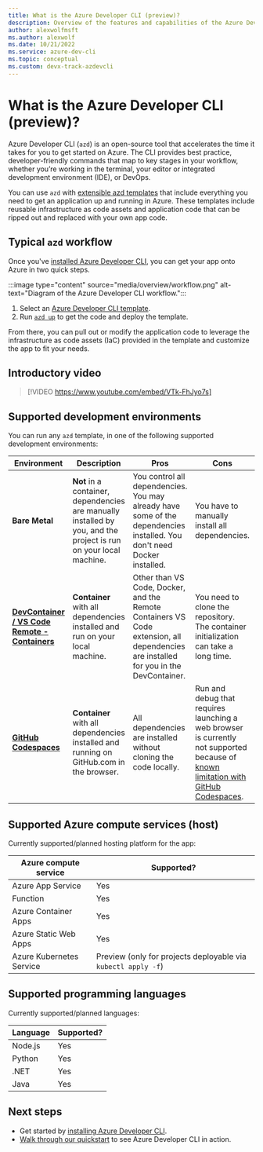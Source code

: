 ```yaml
---
title: What is the Azure Developer CLI (preview)?
description: Overview of the features and capabilities of the Azure Developer CLI that helps developers be more productive when building and deploying apps to Azure.
author: alexwolfmsft
ms.author: alexwolf
ms.date: 10/21/2022
ms.service: azure-dev-cli
ms.topic: conceptual
ms.custom: devx-track-azdevcli
---
```


# What is the Azure Developer CLI (preview)?

Azure Developer CLI (`azd`) is an open-source tool that accelerates the time it takes for you to get started on Azure. The CLI provides best practice, developer-friendly commands that map to key stages in your workflow, whether you’re working in the terminal, your editor or integrated development environment (IDE), or DevOps.

You can use `azd` with [extensible azd templates](#azure-developer-cli-templates) that include everything you need to get an application up and running in Azure. These templates include reusable infrastructure as code assets and application code that can be ripped out and replaced with your own app code.

## Typical `azd` workflow

Once you've [installed Azure Developer CLI](./install-azd.md), you can get your app onto Azure in two quick steps.

:::image type="content" source="media/overview/workflow.png" alt-text="Diagram of the Azure Developer CLI workflow.":::

1. Select an [Azure Developer CLI template](./azd-templates.md#choose-a-template).
2. Run [`azd up`](./get-started.md) to get the code and deploy the template.

From there, you can pull out or modify the application code to leverage the infrastructure as code assets (IaC) provided in the template and customize the app to fit your needs.

## Introductory video

> [!VIDEO https://www.youtube.com/embed/VTk-FhJyo7s]

## Supported development environments

You can run any `azd` template, in one of the following supported development environments:

|Environment|Description|Pros|Cons|Supported?|
|---|---|---|---|---|
|**Bare Metal**|**Not** in a container, dependencies are manually installed by you, and the project is run on your local machine.|You control all dependencies. You may already have some of the dependencies installed. You don't need Docker installed.|You have to manually install all dependencies.| Yes |
|**[DevContainer / VS Code Remote - Containers](https://code.visualstudio.com/docs/remote/containers)**|**Container** with all dependencies installed and run on your local machine.|Other than VS Code, Docker, and the Remote Containers VS Code extension, all dependencies are installed for you in the DevContainer.| You need to clone the repository. The container initialization can take a long time.| Yes |
|**[GitHub Codespaces](https://github.com/features/codespaces)** |**Container** with all dependencies installed and running on GitHub.com in the browser.|All dependencies are installed without cloning the code locally.| Run and debug that requires launching a web browser is currently not supported because of [known limitation with GitHub Codespaces](https://code.visualstudio.com/docs/remote/codespaces#_known-limitations-and-adaptations). | Yes |

## Supported Azure compute services (host)

Currently supported/planned hosting platform for the app:

| Azure compute service    | Supported?     |
| ------------------------ | -------------- |
| Azure App Service        | Yes            |
| Function                 | Yes            |
| Azure Container Apps     | Yes            |
| Azure Static Web Apps    | Yes            |
| Azure Kubernetes Service | Preview (only for projects deployable via `kubectl apply -f`)    |

## Supported programming languages

Currently supported/planned languages:

| Language | Supported?  |
| -------- | ----------- |
| Node.js  | Yes         |
| Python   | Yes         |
| .NET     | Yes         |
| Java     | Yes         |

## Next steps

- Get started by [installing Azure Developer CLI](./install-azd.md).
- [Walk through our quickstart](./get-started.md) to see Azure Developer CLI in action.
